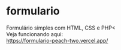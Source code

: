 # formulario
 Formulário simples com HTML, CSS e PHP<<br>
 Veja funcionando aqui:<br>
https://formulario-peach-two.vercel.app/